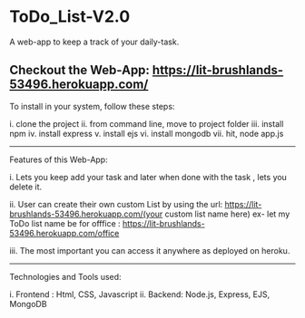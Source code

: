 # ToDo_List-V2.0
A web-app to keep a track of your daily-task.

Checkout the Web-App: https://lit-brushlands-53496.herokuapp.com/
-----------------------------------------------------------------------------------------------------------------------------------------------------

To install in your system, follow these steps:

i. clone the project
ii. from command line, move to project folder
iii. install npm
iv. install express
v. install ejs
vi. install mongodb
vii. hit, node app.js

------------------------------------------------------------------------------------------------------------------------------------------------------
Features of this Web-App:

i. Lets you keep add your task and later when done with the task , lets you delete it.

ii. User can create their own custom List by using the url: https://lit-brushlands-53496.herokuapp.com/(your custom list name here)
ex- let my ToDo list name be for offfice : https://lit-brushlands-53496.herokuapp.com/office

iii. The most important you can access it anywhere as deployed on heroku.

-------------------------------------------------------------------------------------------------------------------------------------------------------

Technologies and Tools used:

i. Frontend : Html, CSS, Javascript
ii. Backend: Node.js, Express, EJS, MongoDB
